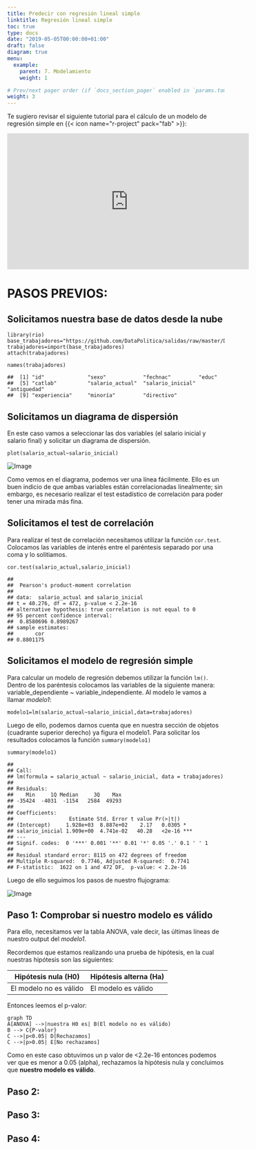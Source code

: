 ```yaml
---
title: Predecir con regresión lineal simple
linktitle: Regresión lineal simple
toc: true
type: docs
date: "2019-05-05T00:00:00+01:00"
draft: false
diagram: true
menu:
  example:
    parent: 7. Modelamiento
    weight: 1

# Prev/next pager order (if `docs_section_pager` enabled in `params.toml`)
weight: 3
---
```


Te sugiero revisar el siguiente tutorial para el cálculo de un modelo de regresión simple en {{< icon name="r-project" pack="fab" >}}:

<iframe width="560" height="315" src="https://www.youtube.com/embed/-p02G7NXlSk" frameborder="0" allow="accelerometer; autoplay; encrypted-media; gyroscope; picture-in-picture" allowfullscreen></iframe>

# PASOS PREVIOS:

## Solicitamos nuestra base de datos desde la nube

    library(rio)
    base_trabajadores="https://github.com/DataPolitica/salidas/raw/master/Data/trabajadores.sav"
    trabajadores=import(base_trabajadores)
    attach(trabajadores)

    names(trabajadores)

    ##  [1] "id"              "sexo"            "fechnac"         "educ"           
    ##  [5] "catlab"          "salario_actual"  "salario_inicial" "antiguedad"     
    ##  [9] "experiencia"     "minoría"         "directivo"

## Solicitamos un diagrama de dispersión

En este caso vamos a seleccionar las dos variables (el salario inicial y salario final) y solicitar un diagrama de dispersión. 

    plot(salario_actual~salario_inicial)
![Image](/cursos/7-1-1.jpg)

Como vemos en el diagrama, podemos ver una línea fácilmente. Ello es un buen indicio de que ambas variables están correlacionadas linealmente; sin embargo, es necesario realizar el test estadístico de correlación para poder tener una mirada más fina. 

## Solicitamos el test de correlación

Para realizar el test de correlación necesitamos utilizar la función `cor.test`. Colocamos las variables de interés entre el paréntesis separado por una coma y lo solitiamos. 

    cor.test(salario_actual,salario_inicial)

    ## 
    ##  Pearson's product-moment correlation
    ## 
    ## data:  salario_actual and salario_inicial
    ## t = 40.276, df = 472, p-value < 2.2e-16
    ## alternative hypothesis: true correlation is not equal to 0
    ## 95 percent confidence interval:
    ##  0.8580696 0.8989267
    ## sample estimates:
    ##       cor 
    ## 0.8801175

## Solicitamos el modelo de regresión simple

Para calcular un modelo de regresión debemos utilizar la función `lm()`. Dentro de los paréntesis colocamos las variables de la siguiente manera: variable_dependiente ~ variable_independiente. Al modelo le vamos a llamar *modelo1*:

    modelo1=lm(salario_actual~salario_inicial,data=trabajadores)

Luego de ello, podemos darnos cuenta que en nuestra sección de objetos (cuadrante superior derecho) ya figura el modelo1. Para solicitar los resultados colocamos la función `summary(modelo1)`

    summary(modelo1)

    ## 
    ## Call:
    ## lm(formula = salario_actual ~ salario_inicial, data = trabajadores)
    ## 
    ## Residuals:
    ##    Min     1Q Median     3Q    Max 
    ## -35424  -4031  -1154   2584  49293 
    ## 
    ## Coefficients:
    ##                  Estimate Std. Error t value Pr(>|t|)    
    ## (Intercept)     1.928e+03  8.887e+02    2.17   0.0305 *  
    ## salario_inicial 1.909e+00  4.741e-02   40.28   <2e-16 ***
    ## ---
    ## Signif. codes:  0 '***' 0.001 '**' 0.01 '*' 0.05 '.' 0.1 ' ' 1
    ## 
    ## Residual standard error: 8115 on 472 degrees of freedom
    ## Multiple R-squared:  0.7746, Adjusted R-squared:  0.7741 
    ## F-statistic:  1622 on 1 and 472 DF,  p-value: < 2.2e-16

Luego de ello seguimos los pasos de nuestro flujograma:

![Image](/cursos/7-1-2.jpg)

## Paso 1: Comprobar si nuestro modelo es válido

Para ello, necesitamos ver la tabla ANOVA, vale decir, las últimas líneas de nuestro output del *modelo1*. 

Recordemos que estamos realizando una prueba de hipótesis, en la cual nuestras hipótesis son las siguientes:

| Hipótesis nula (H0)  | Hipótesis alterna (Ha) |
| ------------- | ------------- |
| El modelo no es válido  | El modelo es válido  |

Entonces leemos el p-valor:

```mermaid
graph TD
A[ANOVA] -->|nuestra H0 es| B(El modelo no es válido)
B --> C{P-valor}
C -->|p<0.05| D[Rechazamos]
C -->|p>0.05| E[No rechazamos]
```

Como en este caso obtuvimos un p valor de <2.2e-16 entonces podemos ver que es menor a 0.05 (alpha), rechazamos la hipótesis nula y concluimos que **nuestro modelo es válido**.

## Paso 2:



## Paso 3:




## Paso 4:


